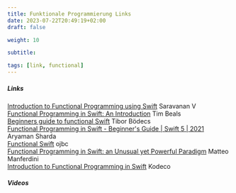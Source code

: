 ```yaml
---
title: Funktionale Programmierung Links
date: 2023-07-22T20:49:19+02:00
draft: false

weight: 10

subtitle: 

tags: [link, functional]
---
```


##### Links

[Introduction to Functional Programming using Swift](https://flexiple.com/ios/introduction-to-functional-programming-using-swift/) Saravanan V <br>
[Functional Programming in Swift: An Introduction](https://medium.com/swift2go/functional-programming-in-swift-an-introduction-253c1f420ca9) Tim Beals <br>
[Beginners guide to functional Swift](https://theswiftdev.com/beginners-guide-to-functional-swift/) Tibor Bödecs <br>
[Functional Programming in Swift - Beginner's Guide | Swift 5 | 2021](https://digitalbunker.dev/functional-programming-in-swift-beginners-guide-swift-5-2021/) Aryaman Sharda <br>
[Functional Swift](https://www.objc.io/books/functional-swift/preview) ojbc <br>
[Functional Programming in Swift: an Unusual yet Powerful Paradigm](https://matteomanferdini.com/swift-functional-programming/) Matteo Manferdini <br>
[Introduction to Functional Programming in Swift](https://www.kodeco.com/9222-an-introduction-to-functional-programming-in-swift) Kodeco <br>


##### Videos





<!--
[]() <br>
[]() min <br>
-->